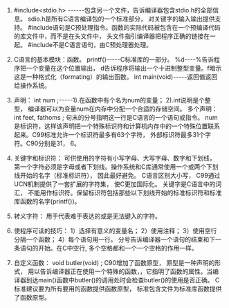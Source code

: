 1. \#include<stdio.h> ------包含另一个文件，告诉编译器包含stdio.h的全部信息。
sdio.h是所有C语言编译包的一个标准部分， 对关键字的输入输出提供支持。
\#include语句是C预处理指令。函数的实际代码被包含在一个预编译代码的库文件中，而不是在头文件中， 头文件指引编译器把程序正确的链接在一起。
\#include不是C语言语句，由C预处理器处理。

2. C语言的基本模块：函数。
printf()-----C标准库的一部分。
%d----%告诉程序把一个变量在这个位置输出， d告诉程序将输出一个十进制整型变量。f暗示这是一种格式化（formating）的输出函数。
int main(void)-----返回值返回给操作系统。

3. 声明：
int num ;-----1).在函数中有个名为num的变量； 2).int说明是个整型， 编译器可以为变量num在内存中分配一个合适的存储空间。
多个声明：int feet, fathoms ;
句末的分号指明这一行是C语言的一个语句或指令。
num是标识符，这样该声明把一个特殊标识符和计算机内存中的一个特殊位置联系起来。C99标准允许一个标识符最多有63个字符， 外部标识符最多31个字符。C90分别是31， 6。

4. 关键字和标识符：
可供使用的字符有小写字母、大写字母、数字和下划线， 第一个字符必须是字母或者下划线。操作系统和C库通常使用一个或两个下划线开始的名字（标准标识符）， 因此最好避免。 
C语言区别大小写， C99通过UCN机制提供了一套扩展的字符集， 使C更加国际化。
关键字是C语言中的词汇， 不能用作标识符。保留标识符包括那些以下划线开始的标准标识符和标准库函数的名字(printf())。

5. 转义字符：
用于代表难于表达的或是无法键入的字符。

6. 使程序可读的技巧：
1）选择有意义的变量名；
2）使用注释；
3）使用空行分隔一个函数；
4）每个语句用一行。
分号告诉编译器一个语句的结束和下一条语句的开始。在C中空行, 多个空格都和一个一个空格的作用一样。

7. 自定义函数：
void butler(void) ;
C90增加了函数原型， 原型是一种声明的形式， 用以告诉编译器正在使用一个特殊的函数，，它指明了函数的属性。当编译器到达main()函数中butler()的调用处时会检查butler()的使用是否正确。
C标准建议要为所有要用的函数提供函数原型， 标准包含文件为标准库函数提供了函数原型。
